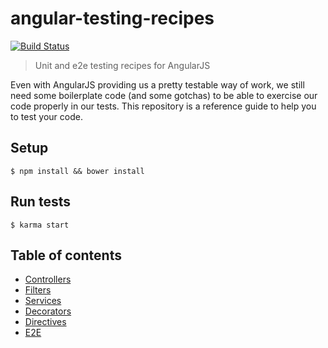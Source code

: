 # angular-testing-recipes
[![Build Status](https://travis-ci.org/cironunes/angular-testing-recipes.svg?branch=master)](https://travis-ci.org/cironunes/angular-testing-recipes)
> Unit and e2e testing recipes for AngularJS

Even with AngularJS providing us a pretty testable way of work, we still need some boilerplate code (and some gotchas) to be able to exercise our code properly in our tests. This repository is a reference guide to help you to test your code.

## Setup

```
$ npm install && bower install
```

## Run tests

```
$ karma start
```

## Table of contents

- [Controllers](https://github.com/cironunes/angular-testing-recipes/tree/master/controllers)
- [Filters](https://github.com/cironunes/angular-testing-recipes/tree/master/filters)
- [Services](https://github.com/cironunes/angular-testing-recipes/tree/master/services)
- [Decorators](https://github.com/cironunes/angular-testing-recipes/tree/master/decorators)
- [Directives](https://github.com/cironunes/angular-testing-recipes/tree/master/directives)
- [E2E](https://github.com/cironunes/angular-testing-recipes/tree/master/E2E)
